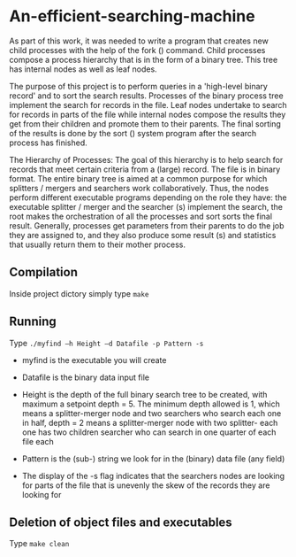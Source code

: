 # An-efficient-searching-machine

As part of this work, it was needed to write a program that creates new child processes with the help of the fork () command. Child processes compose a process hierarchy that is in the form of a binary tree. This tree has internal nodes as well as leaf nodes.

The purpose of this project is to perform queries in a 'high-level binary record' and to sort the search results. Processes of the binary process tree implement the search for records in the file. Leaf nodes undertake to search for records in parts of the file while internal nodes compose the results they get from their children and promote them to their parents. The final sorting of the results is done by the sort () system program after the search process has finished.

The Hierarchy of Processes:
The goal of this hierarchy is to help search for records that meet certain criteria from a (large) record. The file is in binary format. The entire binary tree is aimed at a common purpose for which splitters / mergers and searchers work collaboratively. Thus, the nodes perform different executable programs depending on the role they have: the executable splitter / merger and the searcher (s) implement the search, the root makes the orchestration of all the processes and sort sorts the final result. Generally, processes get parameters from their parents to do the job they are assigned to, and they also produce some result (s) and statistics that usually return them to their mother process.

## Compilation
Inside project dictory simply type  ```make
        ```
        
## Running
 Type  ```./myfind –h Height –d Datafile -p Pattern -s
       ```
       
  * myfind is the executable you will create

  * Datafile is the binary data input file

  * Height is the depth of the full binary search tree to be created, with maximum
a setpoint depth = 5. The minimum depth allowed is 1, which means a splitter-merger node and two searchers who search each one in half, depth = 2 means a splitter-merger node with two splitter- each one has two children searcher who can search in one quarter of each file each

  * Pattern is the (sub-) string we look for in the (binary) data file (any field)

  * The display of the -s flag indicates that the searchers nodes are looking for parts of the file that is
unevenly the skew of the records they are looking for

## Deletion of object files and executables
Type  ```make clean
        ```
